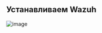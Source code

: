 ## Устанавливаем Wazuh
![image](https://github.com/user-attachments/assets/b1110c74-537c-434c-a51c-fce30dca2e79)
